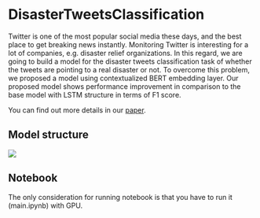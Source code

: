 # DisasterTweetsClassification

Twitter is one of the most popular social media these days, and the best place to get breaking news instantly. Monitoring Twitter is interesting for a lot of companies, e.g. disaster relief organizations. In this regard, we are going to build a model for the disaster tweets classification task of whether the tweets are pointing to a real disaster or not. To overcome this problem, we proposed a model using contextualized BERT embedding layer. Our proposed model shows performance improvement in comparison to the base model with LSTM structure in terms of F1 score.

You can find out more details in our [paper](https://git.cs.usask.ca/sia942/disastertweetsclassification/-/blob/main/latex/CMPT898-Final/Sina_CMPT898_Final.pdf).

## Model structure

![](https://git.cs.usask.ca/sia942/disastertweetsclassification/-/blob/main/latex/CMPT898-Final/model.png)

## Notebook

The only consideration for running notebook is that you have to run it (main.ipynb) with GPU.


